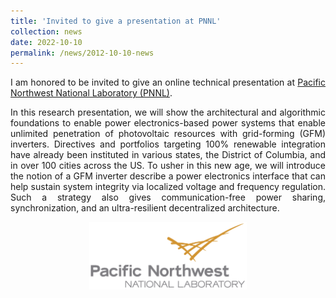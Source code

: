```yaml
---
title: 'Invited to give a presentation at PNNL'
collection: news
date: 2022-10-10
permalink: /news/2012-10-10-news
---
```


<p align="justify">
I am honored to be invited to give an online technical presentation at <a href="https://www.pnnl.gov/" rel="nofollow">Pacific Northwest National Laboratory (PNNL)</a>. 
</p>

<p align="justify">
In this research presentation, we will show the architectural and algorithmic foundations to enable power electronics-based power systems that enable unlimited penetration of photovoltaic resources with grid-forming (GFM) inverters. Directives and portfolios targeting 100% renewable integration have already been instituted in various states, the District of Columbia, and in over 100 cities across the US. To usher in this new age, we will introduce the notion of a GFM inverter describe a power electronics interface that can help sustain system integrity via localized voltage and frequency regulation. Such a strategy also gives communication-free power sharing, synchronization, and an ultra-resilient decentralized architecture. 
</p>

<center><img src="/images/PNNL.png" width="50%" height="50%"/></center>